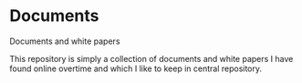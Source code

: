 # Documents
Documents and white papers

This repository is simply a collection of documents and white papers I have found online overtime and which I like to keep in central repository.

